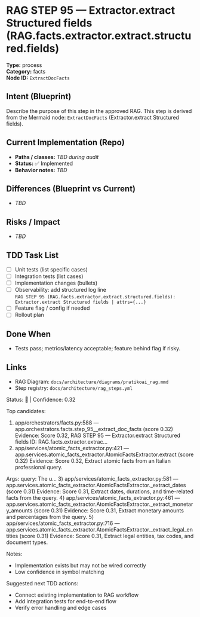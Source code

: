 # RAG STEP 95 — Extractor.extract Structured fields (RAG.facts.extractor.extract.structured.fields)

**Type:** process  
**Category:** facts  
**Node ID:** `ExtractDocFacts`

## Intent (Blueprint)
Describe the purpose of this step in the approved RAG. This step is derived from the Mermaid node: `ExtractDocFacts` (Extractor.extract Structured fields).

## Current Implementation (Repo)
- **Paths / classes:** _TBD during audit_
- **Status:** ✅ Implemented
- **Behavior notes:** _TBD_

## Differences (Blueprint vs Current)
- _TBD_

## Risks / Impact
- _TBD_

## TDD Task List
- [ ] Unit tests (list specific cases)
- [ ] Integration tests (list cases)
- [ ] Implementation changes (bullets)
- [ ] Observability: add structured log line  
  `RAG STEP 95 (RAG.facts.extractor.extract.structured.fields): Extractor.extract Structured fields | attrs={...}`
- [ ] Feature flag / config if needed
- [ ] Rollout plan

## Done When
- Tests pass; metrics/latency acceptable; feature behind flag if risky.

## Links
- RAG Diagram: `docs/architecture/diagrams/pratikoai_rag.mmd`
- Step registry: `docs/architecture/rag_steps.yml`


<!-- AUTO-AUDIT:BEGIN -->
Status: 🔌  |  Confidence: 0.32

Top candidates:
1) app/orchestrators/facts.py:588 — app.orchestrators.facts.step_95__extract_doc_facts (score 0.32)
   Evidence: Score 0.32, RAG STEP 95 — Extractor.extract Structured fields
ID: RAG.facts.extractor.extrac...
2) app/services/atomic_facts_extractor.py:421 — app.services.atomic_facts_extractor.AtomicFactsExtractor.extract (score 0.32)
   Evidence: Score 0.32, Extract atomic facts from an Italian professional query.

Args:
    query: The u...
3) app/services/atomic_facts_extractor.py:581 — app.services.atomic_facts_extractor.AtomicFactsExtractor._extract_dates (score 0.31)
   Evidence: Score 0.31, Extract dates, durations, and time-related facts from the query.
4) app/services/atomic_facts_extractor.py:461 — app.services.atomic_facts_extractor.AtomicFactsExtractor._extract_monetary_amounts (score 0.31)
   Evidence: Score 0.31, Extract monetary amounts and percentages from the query.
5) app/services/atomic_facts_extractor.py:716 — app.services.atomic_facts_extractor.AtomicFactsExtractor._extract_legal_entities (score 0.31)
   Evidence: Score 0.31, Extract legal entities, tax codes, and document types.

Notes:
- Implementation exists but may not be wired correctly
- Low confidence in symbol matching

Suggested next TDD actions:
- Connect existing implementation to RAG workflow
- Add integration tests for end-to-end flow
- Verify error handling and edge cases
<!-- AUTO-AUDIT:END -->